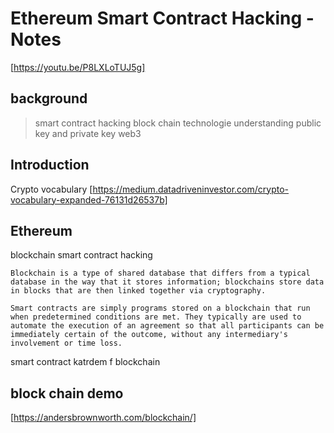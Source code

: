 # Ethereum Smart Contract Hacking -Notes
[https://youtu.be/P8LXLoTUJ5g]

## background 
>smart contract hacking 
>block chain technologie understanding 
>public key and private key 
>web3

## Introduction 

Crypto vocabulary [https://medium.datadriveninvestor.com/crypto-vocabulary-expanded-76131d26537b]


## Ethereum  

blockchain smart contract hacking 

```language
Blockchain is a type of shared database that differs from a typical database in the way that it stores information; blockchains store data in blocks that are then linked together via cryptography.
```

```language
Smart contracts are simply programs stored on a blockchain that run when predetermined conditions are met. They typically are used to automate the execution of an agreement so that all participants can be immediately certain of the outcome, without any intermediary's involvement or time loss.
```
smart contract katrdem f blockchain 

## block chain demo 
[https://andersbrownworth.com/blockchain/]

